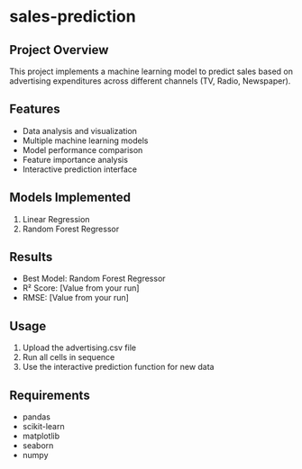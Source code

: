 # sales-prediction

## Project Overview
This project implements a machine learning model to predict sales based on advertising expenditures across different channels (TV, Radio, Newspaper).

## Features
- Data analysis and visualization
- Multiple machine learning models
- Model performance comparison
- Feature importance analysis
- Interactive prediction interface

## Models Implemented
1. Linear Regression
2. Random Forest Regressor

## Results
- Best Model: Random Forest Regressor
- R² Score: [Value from your run]
- RMSE: [Value from your run]

## Usage
1. Upload the advertising.csv file
2. Run all cells in sequence
3. Use the interactive prediction function for new data

## Requirements
- pandas
- scikit-learn
- matplotlib
- seaborn
- numpy
